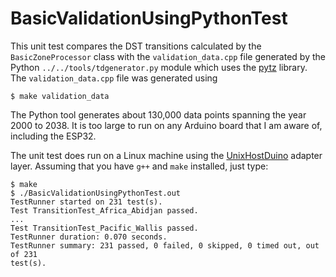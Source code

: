 # BasicValidationUsingPythonTest

This unit test compares the DST transitions calculated by the
`BasicZoneProcessor` class with the `validation_data.cpp` file generated by the
Python `../../tools/tdgenerator.py` module which uses the
[pytz](https://pypi.org/project/pytz/) library. The `validation_data.cpp` file
was generated using
```
$ make validation_data
```

The Python tool generates about 130,000 data points spanning the year 2000 to
2038. It is too large to run on any Arduino board that I am aware of, including
the ESP32.

The unit test does run on a Linux machine using the
[UnixHostDuino](https://github.com/bxparks/UnixHostDuino) adapter layer.
Assuming that you have `g++` and `make` installed, just type:

```
$ make
$ ./BasicValidationUsingPythonTest.out
TestRunner started on 231 test(s).        
Test TransitionTest_Africa_Abidjan passed. 
...
Test TransitionTest_Pacific_Wallis passed.
TestRunner duration: 0.070 seconds.
TestRunner summary: 231 passed, 0 failed, 0 skipped, 0 timed out, out of 231
test(s).
```
